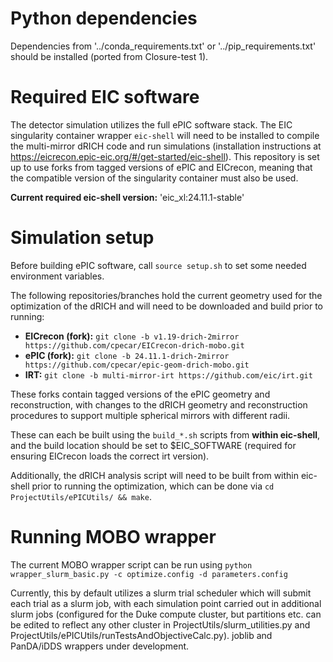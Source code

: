 # Python dependencies

Dependencies from '../conda_requirements.txt' or '../pip_requirements.txt' should be installed (ported from Closure-test 1).

# Required EIC software 
The detector simulation utilizes the full ePIC software stack. The EIC singularity container wrapper ```eic-shell``` will need to be installed to compile the multi-mirror dRICH code and run simulations (installation instructions at https://eicrecon.epic-eic.org/#/get-started/eic-shell). This repository is set up to use forks from tagged versions of ePIC and EICrecon, meaning that the compatible version of the singularity container must also be used.

**Current required eic-shell version:** 'eic_xl:24.11.1-stable'

# Simulation setup

Before building ePIC software, call `source setup.sh` to set some needed environment variables.

The following repositories/branches hold the current geometry used for the optimization of the dRICH and will need to be downloaded and build prior to running:
- **EICrecon (fork):** ``` git clone -b v1.19-drich-2mirror https://github.com/cpecar/EICrecon-drich-mobo.git ```
- **ePIC (fork):** ``` git clone -b 24.11.1-drich-2mirror https://github.com/cpecar/epic-geom-drich-mobo.git ```
- **IRT:** ``` git clone -b multi-mirror-irt https://github.com/eic/irt.git ```

These forks contain tagged versions of the ePIC geometry and reconstruction, with changes to the dRICH geometry and reconstruction procedures to support multiple spherical mirrors with different radii.

These can each be built using the `build_*.sh` scripts from **within eic-shell**, and the build location should be set to $EIC_SOFTWARE (required for ensuring EICrecon loads the correct irt version).

Additionally, the dRICH analysis script will need to be built from within eic-shell prior to running the optimization, which can be done via `cd ProjectUtils/ePICUtils/ && make`.

# Running MOBO wrapper

The current MOBO wrapper script can be run using 
```python wrapper_slurm_basic.py -c optimize.config -d parameters.config```

Currently, this by default utilizes a slurm trial scheduler which will submit each trial as a slurm job, with each simulation point carried out in additional slurm jobs (configured for the Duke compute cluster, but partitions etc. can be edited to reflect any other cluster in ProjectUtils/slurm_utilities.py and ProjectUtils/ePICUtils/runTestsAndObjectiveCalc.py). joblib and PanDA/iDDS wrappers under development.
